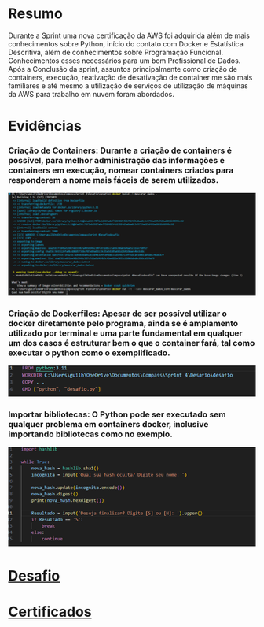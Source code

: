 # Resumo

Durante a Sprint uma nova certificação da AWS foi adquirida além de mais conhecimentos sobre Python, início do contato com Docker e Estatística Descritiva, além de conhecimentos sobre Programação Funcional. Conhecimentos esses necessários para um bom Profissional de Dados. Após a Conclusão da sprint, assuntos principalmente como criação de containers, execução, reativação de desativação de container me são mais familiares e até mesmo a utilização de serviços de utilização de máquinas da AWS para trabalho em nuvem foram abordados.

# Evidências
### Criação de Containers: Durante a criação de containers é possível, para melhor administração das informações e containers em execução, nomear containers criados para responderem a nome mais fáceis de serem utilizados.
![Criação de Containers](Evidencias/criacao_container_img_hash.png)

### Criação de Dockerfiles: Apesar de ser possível utilizar o docker diretamente pelo programa, ainda se é amplamento utilizado por terminal e uma parte fundamental em qualquer um dos casos é estruturar bem o que o container fará, tal como executar o python como o exemplificado. 
![Criação de Arquivo](Evidencias/etapa3_dockerfile.png)

### Importar bibliotecas: O Python pode ser executado sem qualquer problema em containers docker, inclusive importando bibliotecas como no exemplo. 
![Importar bibliotecas](Evidencias/hash_py.png)

# __[Desafio](/Sprint_4/Desafio/)__

# __[Certificados](/Sprint_4/Certificados/)__
